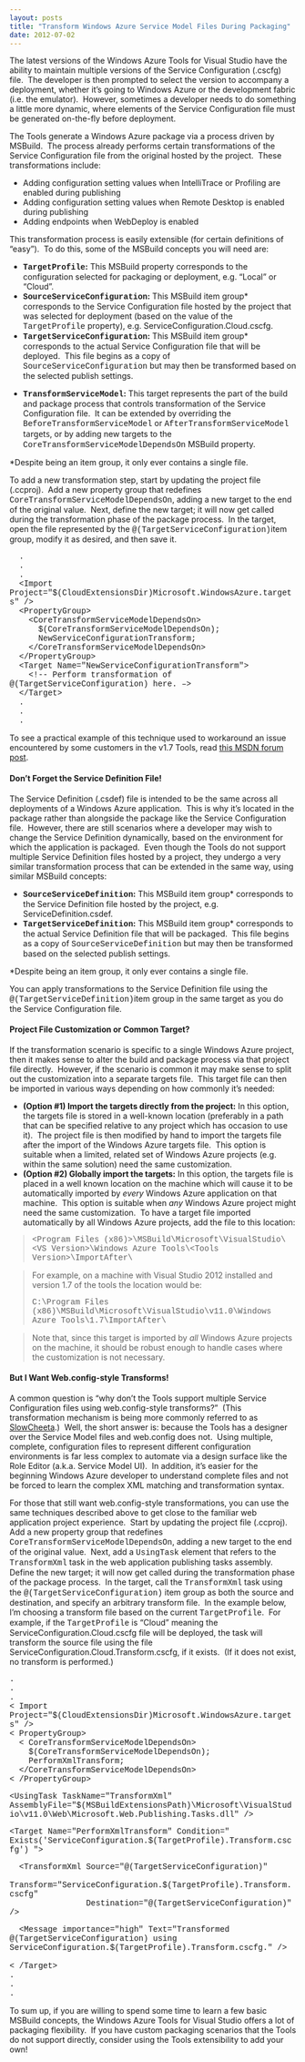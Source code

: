 ```yaml
---
layout: posts
title: "Transform Windows Azure Service Model Files During Packaging"
date: 2012-07-02
---
```

<p>The latest versions of the Windows Azure Tools for Visual Studio have the ability to maintain multiple versions of the Service Configuration (.cscfg) file.&nbsp; The developer is then prompted to select the version to accompany a deployment, whether it&rsquo;s going to Windows Azure or the development fabric (i.e. the emulator).&nbsp; However, sometimes a developer needs to do something a little more dynamic, where elements of the Service Configuration file must be generated on-the-fly before deployment.</p>
<p>The Tools generate a Windows Azure package via a process driven by MSBuild.&nbsp; The process already performs certain transformations of the Service Configuration file from the original hosted by the project.&nbsp; These transformations include:</p>
<ul>
<li>Adding configuration setting values when IntelliTrace or Profiling are enabled during publishing</li>
<li>Adding configuration setting values when Remote Desktop is enabled during publishing</li>
<li>Adding endpoints when WebDeploy is enabled</li>
</ul>
<p>This transformation process is easily extensible (for certain definitions of &ldquo;easy&rdquo;).&nbsp; To do this, some of the MSBuild concepts you will need are:</p>
<ul>
<li><strong><span style="font-family: Courier New;" face="Courier New">TargetProfile</span>:</strong> This MSBuild property corresponds to the configuration selected for packaging or deployment, e.g. &ldquo;Local&rdquo; or &ldquo;Cloud&rdquo;.</li>
<li><strong><span style="font-family: Courier New;" face="Courier New">SourceServiceConfiguration</span>:</strong> This MSBuild item group* corresponds to the Service Configuration file hosted by the project that was selected for deployment (based on the value of the <span style="font-family: Courier New;" face="Courier New">TargetProfile</span> property), e.g. ServiceConfiguration.Cloud.cscfg.</li>
<li><strong><span style="font-family: Courier New;" face="Courier New">TargetServiceConfiguration</span>:</strong> This MSBuild item group* corresponds to the actual Service Configuration file that will be deployed.&nbsp; This file begins as a copy of <span style="font-family: Courier New;" face="Courier New">SourceServiceConfiguration</span> but may then be transformed based on the selected publish settings.</li>
<li>
<p><strong><span style="font-family: Courier New;" face="Courier New">TransformServiceModel</span>:</strong> This target represents the part of the build and package process that controls transformation of the Service Configuration file.&nbsp; It can be extended by overriding the <span style="font-family: Courier New;" face="Courier New">BeforeTransformServiceModel</span> or <span style="font-family: Courier New;" face="Courier New">AfterTransformServiceModel</span><span style="font-family: Segoe UI;" face="Segoe UI"> targets</span>, or by adding new targets to the <span style="font-family: Courier New;" face="Courier New">CoreTransformServiceModelDependsOn</span> MSBuild property.</p>
</li>
</ul>
<p>*Despite being an item group, it only ever contains a single file.</p>
<p>To add a new transformation step, start by updating the project file (.ccproj).&nbsp; Add a new property group that redefines <span style="font-family: Courier New;" face="Courier New">CoreTransformServiceModelDependsOn</span>, adding a new target to the end of the original value.&nbsp; Next, define the new target; it will now get called during the transformation phase of the package process.&nbsp; In the target, open the file represented by the <span style="font-family: Courier New;" face="Courier New">@(TargetServiceConfiguration)</span>item group, modify it as desired, and then save it.</p>
<p><span style="font-family: Courier New;" face="Courier New">&nbsp; . <br />&nbsp; . <br />&nbsp; . <br />&nbsp; &lt;Import Project="$(CloudExtensionsDir)Microsoft.WindowsAzure.targets" /&gt;&nbsp;&nbsp;&nbsp; <br />&nbsp; &lt;PropertyGroup&gt; <br />&nbsp;&nbsp;&nbsp; &lt;CoreTransformServiceModelDependsOn&gt; <br />&nbsp;&nbsp;&nbsp;&nbsp;&nbsp; $(CoreTransformServiceModelDependsOn); <br />&nbsp;&nbsp;&nbsp;&nbsp;&nbsp; NewServiceConfigurationTransform; <br />&nbsp;&nbsp;&nbsp; &lt;/CoreTransformServiceModelDependsOn&gt; <br />&nbsp; &lt;/PropertyGroup&gt; <br />&nbsp; &lt;Target Name="NewServiceConfigurationTransform"&gt; <br />&nbsp;&nbsp;&nbsp; &lt;!-- Perform transformation of @(TargetServiceConfiguration) here. &ndash;&gt; <br />&nbsp; &lt;/Target&gt; <br />&nbsp; . <br />&nbsp; . <br />&nbsp; .</span></p>
<p>To see a practical example of this technique used to workaround an issue encountered by some customers in the v1.7 Tools, read <a href="http://social.msdn.microsoft.com/Forums/en-US/windowsazuredevelopment/thread/70f7f535-9d3b-49db-b71a-edb9bcec22ea">this MSDN forum post</a>.</p>
<h4>Don&rsquo;t Forget the Service Definition File!</h4>
<p>The Service Definition (.csdef) file is intended to be the same across all deployments of a Windows Azure application.&nbsp; This is why it&rsquo;s located in the package rather than alongside the package like the Service Configuration file.&nbsp; However, there are still scenarios where a developer may wish to change the Service Definition dynamically, based on the environment for which the application is packaged.&nbsp; Even though the Tools do not support multiple Service Definition files hosted by a project, they undergo a very similar transformation process that can be extended in the same way, using similar MSBuild concepts:</p>
<ul>
<li><strong><span style="font-family: Courier New;" face="Courier New">SourceServiceDefinition</span>:</strong> This MSBuild item group* corresponds to the Service Definition file hosted by the project, e.g. ServiceDefinition.csdef.</li>
<li><strong><span style="font-family: Courier New;" face="Courier New">TargetServiceDefinition</span>:</strong> This MSBuild item group* corresponds to the actual Service Definition file that will be packaged.&nbsp; This file begins as a copy of <span style="font-family: Courier New;" face="Courier New">SourceServiceDefinition</span> but may then be transformed based on the selected publish settings.</li>
</ul>
<p>*Despite being an item group, it only ever contains a single file.</p>
<p>You can apply transformations to the Service Definition file using the <span style="font-family: Courier New;" face="Courier New">@(TargetServiceDefinition)</span>item group in the same target as you do the Service Configuration file.</p>
<h4>Project File Customization or Common Target?</h4>
<p>If the transformation scenario is specific to a single Windows Azure project, then it makes sense to alter the build and package process via that project file directly.&nbsp; However, if the scenario is common it may make sense to split out the customization into a separate targets file.&nbsp; This target file can then be imported in various ways depending on how commonly it&rsquo;s needed:</p>
<ul>
<li><strong>(Option #1) Import the targets directly from the project:</strong> In this option, the targets file is stored in a well-known location (preferably in a path that can be specified relative to any project which has occasion to use it).&nbsp; The project file is then modified by hand to import the targets file after the import of the Windows Azure targets file.&nbsp; This option is suitable when a limited, related set of Windows Azure projects (e.g. within the same solution) need the same customization.</li>
<li><strong>(Option #2) Globally import the targets:</strong> In this option, the targets file is placed in a well known location on the machine which will cause it to be automatically imported by <em>every</em> Windows Azure application on that machine.&nbsp; This option is suitable when <em>any</em> Windows Azure project might need the same customization.&nbsp; To have a target file imported automatically by all Windows Azure projects, add the file to this location:</li>
</ul>
<blockquote>
<p><span style="font-family: Courier New;" face="Courier New">&lt;Program Files (x86)&gt;\MSBuild\Microsoft\VisualStudio\&lt;VS Version&gt;\Windows Azure Tools\&lt;Tools Version&gt;\ImportAfter\</span></p>
</blockquote>
<blockquote>
<p>For example, on a machine with Visual Studio 2012 installed and version 1.7 of the tools the location would be:</p>
<p><span style="font-family: Courier New;" face="Courier New">C:\Program Files (x86)\MSBuild\Microsoft\VisualStudio\v11.0\Windows Azure Tools\1.7\ImportAfter\</span></p>
</blockquote>
<blockquote>
<p>Note that, since this target is imported by <em>all</em> Windows Azure projects on the machine, it should be robust enough to handle cases where the customization is not necessary.</p>
</blockquote>
<h4>But I Want Web.config-style Transforms!</h4>
<p>A common question is &ldquo;why don&rsquo;t the Tools support multiple Service Configuration files using web.config-style transforms?&rdquo;&nbsp; (This transformation mechanism is being more commonly referred to as <a href="http://visualstudiogallery.msdn.microsoft.com/69023d00-a4f9-4a34-a6cd-7e854ba318b5">SlowCheeta</a>.)&nbsp; Well, the short answer is: because the Tools has a designer over the Service Model files and web.config does not.&nbsp; Using multiple, complete, configuration files to represent different configuration environments is far less complex to automate via a design surface like the Role Editor (a.k.a. Service Model UI).&nbsp; In addition, it&rsquo;s easier for the beginning Windows Azure developer to understand complete files and not be forced to learn the complex XML matching and transformation syntax.</p>
<p>For those that still want web.config-style transformations, you can use the same techniques described above to get close to the familiar web application project experience.&nbsp; Start by updating the project file (.ccproj).&nbsp; Add a new property group that redefines <span style="font-family: Courier New;" face="Courier New">CoreTransformServiceModelDependsOn</span>, adding a new target to the end of the original value.&nbsp; Next, add a <span style="font-family: Courier New;" face="Courier New">UsingTask</span> element that refers to the <span style="font-family: Courier New;" face="Courier New">TransformXml</span> task in the web application publishing tasks assembly.&nbsp; Define the new target; it will now get called during the transformation phase of the package process.&nbsp; In the target, call the <span style="font-family: Courier New;" face="Courier New">TransformXml</span> task using the <span style="font-family: Courier New;" face="Courier New">@(TargetServiceConfiguration)</span> item group as both the source and destination, and specify an arbitrary transform file.&nbsp; In the example below, I&rsquo;m choosing a transform file based on the current <span style="font-family: Courier New;" face="Courier New">TargetProfile</span>.&nbsp; For example, if the <span style="font-family: Courier New;" face="Courier New">TargetProfile</span> is &ldquo;Cloud&rdquo; meaning the ServiceConfiguration.Cloud.cscfg file will be deployed, the task will transform the source file using the file ServiceConfiguration.Cloud.Transform.cscfg, if it exists.&nbsp; (If it does not exist, no transform is performed.)</p>
<p><span style="font-family: Courier New;" face="Courier New">. <br /> . <br /> . <br />&lt; Import Project="$(CloudExtensionsDir)Microsoft.WindowsAzure.targets" /&gt; <br />&lt; PropertyGroup&gt; <br />&nbsp; &lt; CoreTransformServiceModelDependsOn&gt; <br />&nbsp;&nbsp;&nbsp; $(CoreTransformServiceModelDependsOn); <br />&nbsp;&nbsp;&nbsp; PerformXmlTransform; <br />&nbsp; &lt;/CoreTransformServiceModelDependsOn&gt; <br />&lt; /PropertyGroup&gt;</span></p>
<p><span style="font-family: Courier New;" face="Courier New"></span></p>
<p><span style="font-family: Courier New;" face="Courier New">&lt;UsingTask TaskName="TransformXml" AssemblyFile="$(MSBuildExtensionsPath)\Microsoft\VisualStudio\v11.0\Web\Microsoft.Web.Publishing.Tasks.dll" /&gt;</span></p>
<p><span style="font-family: Courier New;" face="Courier New"></span></p>
<p><span style="font-family: Courier New;" face="Courier New">&lt;Target Name="PerformXmlTransform" Condition=" Exists('ServiceConfiguration.$(TargetProfile).Transform.cscfg') "&gt;</span></p>
<p><span style="font-family: Courier New;" face="Courier New"></span></p>
<p><span style="font-family: Courier New;" face="Courier New">&nbsp; &lt;TransformXml Source="@(TargetServiceConfiguration)" <br />&nbsp;&nbsp;&nbsp;&nbsp;&nbsp;&nbsp;&nbsp;&nbsp;&nbsp;&nbsp;&nbsp;&nbsp;&nbsp;&nbsp;&nbsp; Transform="ServiceConfiguration.$(TargetProfile).Transform.cscfg" <br />&nbsp;&nbsp;&nbsp;&nbsp;&nbsp;&nbsp;&nbsp;&nbsp;&nbsp;&nbsp;&nbsp;&nbsp;&nbsp;&nbsp;&nbsp; Destination="@(TargetServiceConfiguration)" /&gt;</span></p>
<p><span style="font-family: Courier New;" face="Courier New"></span></p>
<p><span style="font-family: Courier New;" face="Courier New">&nbsp; &lt;Message importance="high" Text="Transformed @(TargetServiceConfiguration) using ServiceConfiguration.$(TargetProfile).Transform.cscfg." /&gt; <br />&nbsp; <br />&lt; /Target&gt; <br /> . <br /> . <br /> .</span></p>
<p>To sum up, if you are willing to spend some time to learn a few basic MSBuild concepts, the Windows Azure Tools for Visual Studio offers a lot of packaging flexibility.&nbsp; If you have custom packaging scenarios that the Tools do not support directly, consider using the Tools extensibility to add your own!</p>